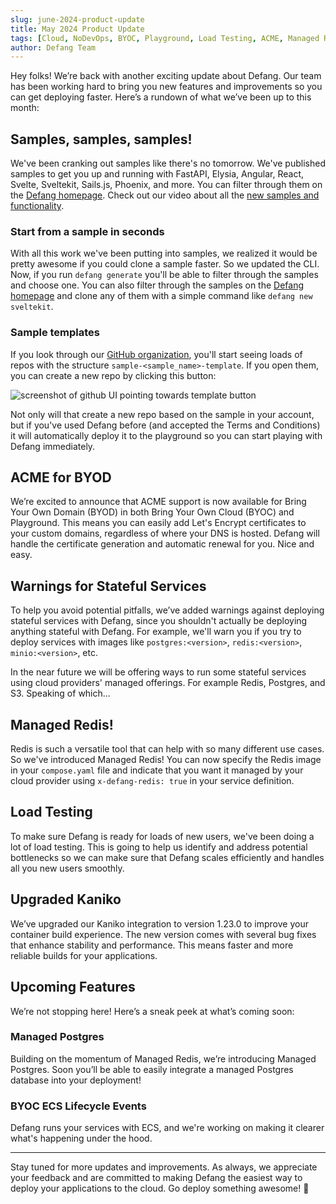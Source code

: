 ```yaml
---
slug: june-2024-product-update
title: May 2024 Product Update
tags: [Cloud, NoDevOps, BYOC, Playground, Load Testing, ACME, Managed Redis, Kaniko, Postgres, ECS]
author: Defang Team
---
```


Hey folks! We’re back with another exciting update about Defang. Our team has been working hard to bring you new features and improvements so you can get deploying faster. Here’s a rundown of what we’ve been up to this month:


## Samples, samples, samples!

We've been cranking out samples like there's no tomorrow. We've published samples to get you up and running with FastAPI, Elysia, Angular, React, Svelte, Sveltekit, Sails.js, Phoenix, and more. You can filter through them on the [Defang homepage](https://defang.io/#deploy). Check out our video about all the [new samples and functionality](https://www.youtube.com/watch?v=8wIU_af-sX8).

### Start from a sample in seconds

With all this work we've been putting into samples, we realized it would be pretty awesome if you could clone a sample faster. So we updated the CLI. Now, if you run `defang generate` you'll be able to filter through the samples and choose one. You can also filter through the samples on the [Defang homepage](https://defang.io/#deploy) and clone any of them with a simple command like `defang new sveltekit`.

### Sample templates

If you look through our [GitHub organization](https://github.com/DefangLabs), you'll start seeing loads of repos with the structure `sample-<sample_name>-template`. If you open them, you can create a new repo by clicking this button:

![screenshot of github UI pointing towards template button](https://github.com/DefangLabs/defang-docs/assets/910895/97d33d90-43b9-499a-b139-e114b701adcb)


Not only will that create a new repo based on the sample in your account, but if you've used Defang before (and accepted the Terms and Conditions) it will automatically deploy it to the playground so you can start playing with Defang immediately.

## ACME for BYOD

We’re excited to announce that ACME support is now available for Bring Your Own Domain (BYOD) in both Bring Your Own Cloud (BYOC) and Playground. This means you can easily add Let's Encrypt certificates to your custom domains, regardless of where your DNS is hosted. Defang will handle the certificate generation and automatic renewal for you. Nice and easy.

## Warnings for Stateful Services

To help you avoid potential pitfalls, we’ve added warnings against deploying stateful services with Defang, since you shouldn't actually be deploying anything stateful with Defang. For example, we'll warn you if you try to deploy services with images like `postgres:<version>`, `redis:<version>`, `minio:<version>`, etc. 

In the near future we will be offering ways to run some stateful services using cloud providers' managed offerings. For example Redis, Postgres, and S3. Speaking of which...

## Managed Redis!

Redis is such a versatile tool that can help with so many different use cases. So we've introduced Managed Redis! You can now specify the Redis image in your `compose.yaml` file and indicate that you want it managed by your cloud provider using `x-defang-redis: true` in your service definition. 

## Load Testing

To make sure Defang is ready for loads of new users, we've been doing a lot of load testing. This is going to help us identify and address potential bottlenecks so we can make sure that Defang scales efficiently and handles all you new users smoothly.

## Upgraded Kaniko

We’ve upgraded our Kaniko integration to version 1.23.0 to improve your container build experience. The new version comes with several bug fixes that enhance stability and performance. This means faster and more reliable builds for your applications.

## Upcoming Features

We’re not stopping here! Here’s a sneak peek at what’s coming soon:

### Managed Postgres

Building on the momentum of Managed Redis, we’re introducing Managed Postgres. Soon you’ll be able to easily integrate a managed Postgres database into your deployment!

### BYOC ECS Lifecycle Events

Defang runs your services with ECS, and we're working on making it clearer what's happening under the hood. 

---

Stay tuned for more updates and improvements. As always, we appreciate your feedback and are committed to making Defang the easiest way to deploy your applications to the cloud. Go deploy something awesome! 🚀
